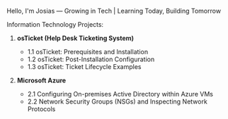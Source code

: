 Hello, I'm Josias — Growing in Tech | Learning Today, Building Tomorrow

Information Technology Projects:

1. **osTicket (Help Desk Ticketing System)**
   - 1.1 osTicket: Prerequisites and Installation
   - 1.2 osTicket: Post-Installation Configuration
   - 1.3 osTicket: Ticket Lifecycle Examples

2. **Microsoft Azure**
   - 2.1 Configuring On-premises Active Directory within Azure VMs
   - 2.2 Network Security Groups (NSGs) and Inspecting Network Protocols
<!--
**Josalomao/Josalomao** is a ✨ _special_ ✨ repository because its `README.md` (this file) appears on your GitHub profile.

Here are some ideas to get you started:

- 🔭 I’m currently working on ...
- 🌱 I’m currently learning ...
- 👯 I’m looking to collaborate on ...
- 🤔 I’m looking for help with ...
- 💬 Ask me about ...
- 📫 How to reach me: ...
- 😄 Pronouns: ...
- ⚡ Fun fact: ...
-->
